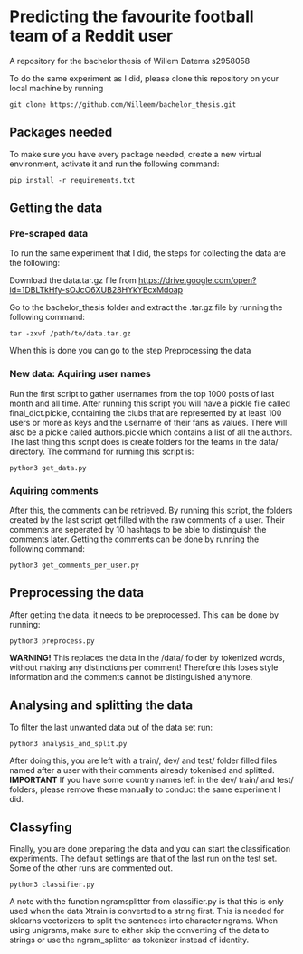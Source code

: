 # Predicting the favourite football team of a Reddit user
A repository for the bachelor thesis of Willem Datema s2958058

To do the same experiment as I did, please clone this repository on your local machine by running

```
git clone https://github.com/Willeem/bachelor_thesis.git
```


## Packages needed
To make sure you have every package needed, create a new virtual environment, activate it and run the following command:

```
pip install -r requirements.txt
```
## Getting the data
### Pre-scraped data
To run the same experiment that I did, the steps for collecting the data are the following:

Download the data.tar.gz file from https://drive.google.com/open?id=1DBLTkHfy-sOJcO6XUB28HYkYBcxMdoap

Go to the bachelor_thesis folder and extract the .tar.gz file by running the following command:

```
tar -zxvf /path/to/data.tar.gz
```
When this is done you can go to the step Preprocessing the data


### New data: Aquiring user names
Run the first script to gather usernames from the top 1000 posts of last month and all time.
After running this script you will have a pickle file called final_dict.pickle, containing the clubs that are represented by at least 100 users or more as keys and the username of their fans as values. There will also be a pickle called authors.pickle which contains a list of all the authors. The last thing this script does is create folders for the teams in the data/ directory.
The command for running this script is:
```
python3 get_data.py
```
### Aquiring comments
After this, the comments can be retrieved. By running this script, the folders created  by the last script get filled with the raw comments of a user. Their comments are seperated by 10 hashtags to be able to distinguish the comments later. Getting the comments can be done by running the following command:
```
python3 get_comments_per_user.py
```

## Preprocessing the data
After getting the data, it needs to be preprocessed. This can be done by running:
```
python3 preprocess.py
```
**WARNING!** This replaces the data in the /data/ folder by tokenized words, without making any distinctions per comment! Therefore this loses style information and the comments cannot be distinguished anymore.

## Analysing and splitting the data
To filter the last unwanted data out of the data set run:
```
python3 analysis_and_split.py
```
After doing this, you are left with a train/, dev/ and test/ folder filled files named after a user with
their comments already tokenised and splitted.
**IMPORTANT** If you have some country names left in the dev/ train/ and test/ folders, please remove these manually to conduct the same experiment I did.

## Classyfing
Finally, you are done preparing the data and you can start the classification experiments. The default settings
are that of the last run on the test set. Some of the other runs are commented out.
```
python3 classifier.py
```
A note with the function ngramsplitter from classifier.py is that this is only used when the data Xtrain is converted to a string first. This is needed for sklearns vectorizers to split the sentences into character ngrams. When using unigrams, make sure to either skip the converting of the data to strings or use the ngram_splitter as tokenizer instead of identity.
